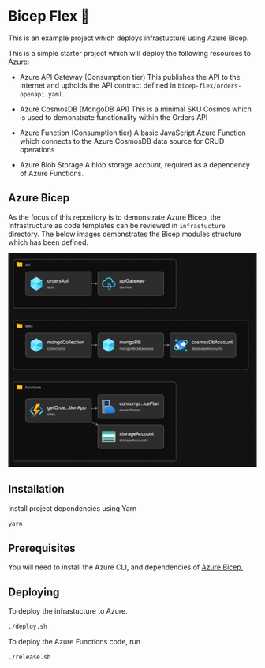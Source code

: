 # Bicep Flex 💪

This is an example project which deploys infrastucture using Azure Bicep.

This is a simple starter project which will deploy the following resources to Azure:

- Azure API Gateway (Consumption tier)
  This publishes the API to the internet and upholds the API contract defined in `bicep-flex/orders-openapi.yaml`.

- Azure CosmosDB (MongoDB API)
  This is a minimal SKU Cosmos which is used to demonstrate functionality within the Orders API

- Azure Function (Consumption tier)
  A basic JavaScript Azure Function which connects to the Azure CosmosDB data source for CRUD operations

- Azure Blob Storage
  A blob storage account, required as a dependency of Azure Functions.

## Azure Bicep

As the focus of this repository is to demonstrate Azure Bicep, the Infrastructure as code templates can be reviewed in `infrastucture` directory. The below images demonstrates the Bicep modules structure which has been defined.

![Infrastructure diagram](assets/infra.png "Infrastructure")

## Installation

Install project dependencies using Yarn

```bash
yarn
```

## Prerequisites

You will need to install the Azure CLI, and dependencies of [Azure Bicep.](https://learn.microsoft.com/en-us/azure/azure-resource-manager/bicep/install)

## Deploying

To deploy the infrastucture to Azure.

```bash
./deploy.sh
```

To deploy the Azure Functions code, run

```bash
./release.sh
```
